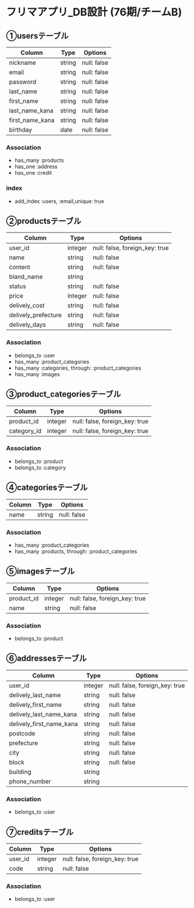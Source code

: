 # フリマアプリ_DB設計 (76期/チームB) 


## ①usersテーブル
|Column|Type|Options|
|------|----|-------|
|nickname|string|null: false|
|email|string|null: false|
|password|string|null: false|
|last_name|string|null: false|
|first_name|string|null: false|
|last_name_kana|string|null: false|
|first_name_kana|string|null: false|
|birthday|date|null: false|

### Association
- has_many :products
- has_one :address
- has_one :credit

### index
- add_index :users, :email,unique: true

## ②productsテーブル
|Column|Type|Options|
|------|----|-------|
|user_id|integer|null: false, foreign_key: true|
|name|string|null: false|
|content|string|null: false|
|bland_name|string||
|status|string|null: false|
|price|integer|null: false|
|delively_cost|string|null: false|
|delively_prefecture|string|null: false|
|delively_days|string|null: false|

### Association
- belongs_to :user
- has_many :product_categories
- has_many :categories, through: :product_categories
- has_many :images

## ③product_categoriesテーブル
|Column|Type|Options|
|------|----|-------|
|product_id|integer|null: false, foreign_key: true|
|category_id|integer|null: false, foreign_key: true|

### Association
- belongs_to :product
- belongs_to :category

## ④categoriesテーブル
|Column|Type|Options|
|------|----|-------|
|name|string|null: false|

### Association
- has_many :product_categories
- has_many :products, through: :product_categories

## ⑤imagesテーブル
|Column|Type|Options|
|------|----|-------|
|product_id|integer|null: false, foreign_key: true|
|name|string|null: false|

### Association
- belongs_to :product

## ⑥addressesテーブル
|Column|Type|Options|
|------|----|-------|
|user_id|integer|null: false, foreign_key: true|
|delively_last_name|string|null: false|
|delively_first_name|string|null: false|
|delively_last_name_kana|string|null: false|
|delively_first_name_kana|string|null: false|
|postcode|string|null: false|
|prefecture|string|null: false|
|city|string|null: false|
|block|string|null: false|
|building|string||
|phone_number|string||

### Association
- belongs_to :user

## ⑦creditsテーブル
|Column|Type|Options|
|------|----|-------|
|user_id|integer|null: false, foreign_key: true|
|code|string|null: false|

### Association
- belongs_to :user

